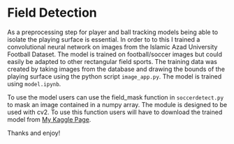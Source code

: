# Field Detection

As a preprocessing step for player and ball tracking models being able to isolate the playing surface is essential.
In order to to this I trained a convolutional neural network on images from the Islamic Azad University Football Dataset. The model is trained on football/soccer images but could easily be adapted to other rectangular field sports. The training data was created by taking images from the database and drawing the bounds of the playing surface using the python script `image_app.py`. The model is trained using `model.ipynb`.

To use the model users can use the field_mask function in `soccerdetect.py` to mask an image contained in a numpy array. The module is designed to be used with cv2. To use this function users will have to download the trained model from [My Kaggle Page](https://www.kaggle.com/datasets/patricknaylor/soccer-playing-surface-masks).

Thanks and enjoy!